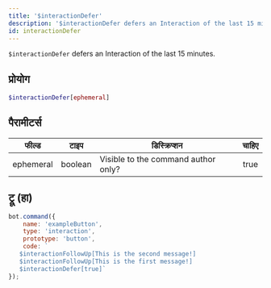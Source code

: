 ```yaml
---
title: '$interactionDefer'
description: '$interactionDefer defers an Interaction of the last 15 minutes.'
id: interactionDefer
---
```


`$interactionDefer` defers an Interaction of the last 15 minutes.

## प्रोयोग

```php
$interactionDefer[ephemeral]
```

## पैरामीटर्स

| फील्ड     | टाइप    | डिस्क्रिप्शन                        | चाहिए |
| --------- | ------- | ----------------------------------- |:-----:|
| ephemeral | boolean | Visible to the command author only? | true  |

## ट्रू (हा)

```javascript
bot.command({
    name: 'exampleButton',
    type: 'interaction',
    prototype: 'button',
    code: `
   $interactionFollowUp[This is the second message!] 
   $interactionFollowUp[This is the first message!] 
   $interactionDefer[true]`
});
```